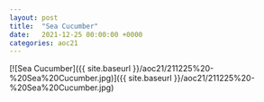 ```yaml
---
layout: post
title:  "Sea Cucumber"
date:   2021-12-25 00:00:00 +0000
categories: aoc21
---
```


[![Sea Cucumber]({{ site.baseurl }}/aoc21/211225%20-%20Sea%20Cucumber.jpg)]({{ site.baseurl }}/aoc21/211225%20-%20Sea%20Cucumber.jpg)

